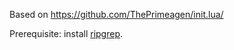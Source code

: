 Based on https://github.com/ThePrimeagen/init.lua/

Prerequisite: install [ripgrep](https://github.com/BurntSushi/ripgrep).

